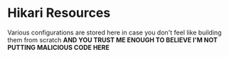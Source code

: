 # Hikari Resources
Various configurations are stored here in case you don't feel like building them from scratch **AND YOU TRUST ME ENOUGH TO BELIEVE I\'M NOT PUTTING MALICIOUS CODE HERE**
